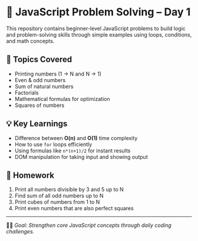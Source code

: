 # 🚀 JavaScript Problem Solving – Day 1

This repository contains beginner-level JavaScript problems to build logic and problem-solving skills through simple examples using loops, conditions, and math concepts.

## 🧠 Topics Covered
- Printing numbers (1 → N and N → 1)
- Even & odd numbers
- Sum of natural numbers
- Factorials
- Mathematical formulas for optimization
- Squares of numbers

## 💡 Key Learnings
- Difference between **O(n)** and **O(1)** time complexity  
- How to use `for` loops efficiently  
- Using formulas like `n*(n+1)/2` for instant results  
- DOM manipulation for taking input and showing output  

## 🧰 Homework
1. Print all numbers divisible by 3 and 5 up to N  
2. Find sum of all odd numbers up to N  
3. Print cubes of numbers from 1 to N  
4. Print even numbers that are also perfect squares  

---

👩‍💻 *Goal: Strengthen core JavaScript concepts through daily coding challenges.*
